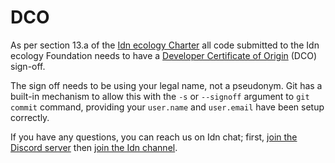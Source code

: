 DCO
===

As per section 13.a of the [Idn ecology Charter](https://www.idnecology.org/about/charter) all code submitted to the Idn ecology Foundation needs to have a [Developer Certificate of Origin](http://developercertificate.org/) (DCO) sign-off.

The sign off needs to be using your legal name, not a pseudonym.  Git has a built-in mechanism to allow this with the `-s` or `--signoff` argument to `git commit` command, providing your `user.name` and `user.email` have been setup correctly.

If you have any questions, you can reach us on Idn chat; first, [join the Discord server](https://discord.com/invite/idnecology) then [join the Idn channel](https://discord.com/channels/905194001349627914/938504958909747250).
